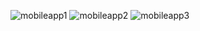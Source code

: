 ![mobileapp1](https://github.com/Shamkokate/ReactApp.github.io/assets/121576948/bd2dca77-fb78-42dd-a6dc-8bd5fdcd9dcf)
![mobileapp2](https://github.com/Shamkokate/ReactApp.github.io/assets/121576948/d6f21d49-5833-4b87-96e5-1e83f8c4d55b)
![mobileapp3](https://github.com/Shamkokate/ReactApp.github.io/assets/121576948/f258775d-1904-43d3-8aa5-103fcc0846b8)
